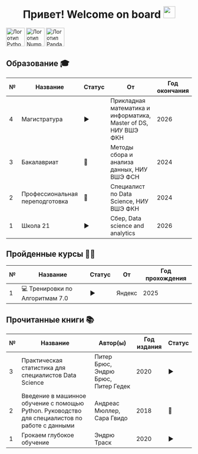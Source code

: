 <h1 align="center">Привет! Welcome on board</a> 
<img src="https://github.com/blackcater/blackcater/raw/main/images/Hi.gif" height="32"/></h1>

<img src="https://niltechedu.com/blog/wp-content/uploads/2021/11/python-programming-language.png" alt="Логотип Python" width="50">
<img src="https://user-images.githubusercontent.com/50221806/86498208-af4bfe00-bd39-11ea-88fa-c747ae0ddd85.png" alt="Логотип Numpy" width="50">
<img src="https://encrypted-tbn0.gstatic.com/images?q=tbn:ANd9GcQ-NEICv1aGTvDRncdvM_fXoah5SNWx4pXAvg&s" alt="Логотип Pandas" width="50">

<h2>Образование 🎓</h2>

<table>
  <thead>
    <tr>
      <th>№</th>
      <th>Название</th>
      <th>Статус</th>
      <th>От</th>
      <th>Год окончания</th>
    </tr>
  </thead>
  <tbody>
      <tr>
      <td>4</td>
      <td>Магистратура</td>
      <td>▶️</td>
      <td>Прикладная математика и информатика, Master of DS, НИУ ВШЭ ФКН</td>
      <td>2026</td>
    </tr>
    <tr>
      <td>3</td>
      <td>Бакалавриат</td>
      <td>🎉</td>
      <td>Методы сбора и анализа данных, НИУ ВШЭ ФСН</td>
      <td>2024</td>
    </tr>
    <tr>
      <td>2</td>
      <td>Профессиональная переподготовка</td>
      <td>🎉</td>
      <td>Специалист по Data Science, НИУ ВШЭ ФКН</td>
      <td>2024</td>
    </tr>
    <tr>
      <td>1</td>
      <td>Школа 21</td>
      <td>▶️</td>
      <td>Сбер, Data science and analytics</td>
      <td>2026</td>
    </tr>
  </tbody>
</table>


<h2>Пройденные курсы 👩‍💻</h2>

<table>
  <thead>
    <tr>
      <th>№</th>
      <th>Название</th>
      <th>Статус</th>
      <th>От</th>
      <th>Год прохождения</th>
    </tr>
  </thead>
  <tbody>
    <tr>
      <td>1</td>
      <td>💻 Тренировки по Алгоритмам 7.0</td>
      <td>▶️</td>
      <td>Яндекс</td>
      <td>2025</td>
    </tr>
  </tbody>
</table>

<h2>Прочитанные книги 📚</h2>

<table>
  <thead>
    <tr>
      <th>№</th>
      <th>Название</th>
      <th>Автор(ы)</th>
      <th>Год издания</th>
      <th>Статус</th>
    </tr>
  </thead>
  <tbody>
    <tr>
      <td>3</td>
      <td>Практическая статистика для специалистов Data Science</td>
      <td>Питер Брюс, Эндрю Брюс, Питер Гедек</td>
      <td>2020</td>
      <td>▶️</td>
    </tr>
    <tr>
      <td>2</td>
      <td>Введение в машинное обучение с помощью Python. Руководство для специалистов по работе с данными</td>
      <td>Андреас Мюллер, Сара Гвидо</td>
      <td>2018</td>
      <td>🎉</td>
    </tr>
    <tr>
      <td>1</td>
      <td>Грокаем глубокое обучение</td>
      <td>Эндрю Траск</td>
      <td>2020</td>
      <td>▶️</td>
    </tr>
